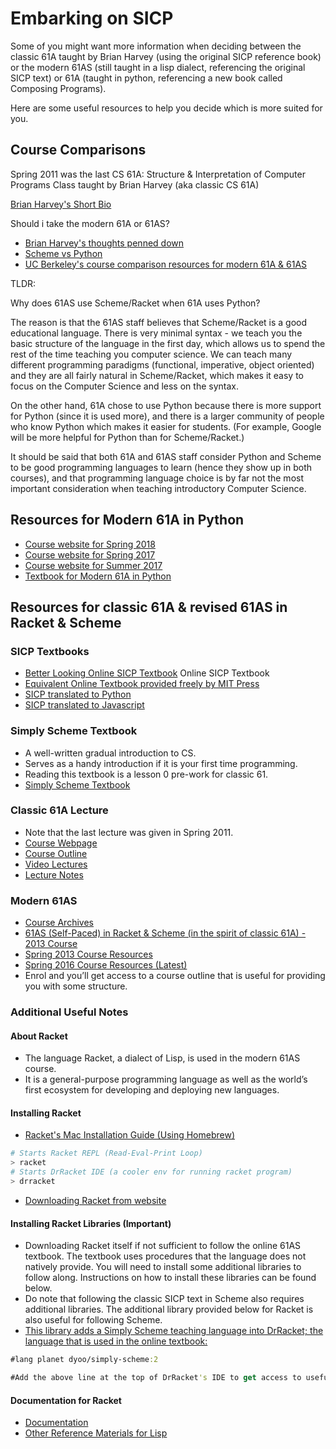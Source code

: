 # Embarking on SICP

Some of you might want more information when deciding between the classic 61A taught by Brian Harvey (using the original SICP reference book) or the modern 61AS (still taught in a lisp dialect, referencing the original SICP text) or 61A (taught in python, referencing a new book called Composing Programs).

Here are some useful resources to help you decide which is more suited for you.

## Course Comparisons

Spring 2011 was the last CS 61A: Structure & Interpretation of Computer Programs Class taught by Brian Harvey (aka classic CS 61A)

[Brian Harvey's Short Bio](http://people.eecs.berkeley.edu/~bh/)

Should i take the modern 61A or 61AS?
- [Brian Harvey's thoughts penned down](http://people.eecs.berkeley.edu/~bh/61a.html)
- [Scheme vs Python](https://people.eecs.berkeley.edu/~bh/proglang.html)
- [UC Berkeley's course comparison resources for modern 61A & 61AS](https://docs.google.com/document/d/1htUkJJHXnXnDVMLq4avHsCbIAWFfki_hxuLumtYz6Os/edit)

TLDR:

Why does 61AS use Scheme/Racket when 61A uses Python?

The reason is that the 61AS staff believes that Scheme/Racket is a good educational language.  There is very minimal syntax - we teach you the basic structure of the language in the first day, which allows us to spend the rest of the time teaching you computer science. We can teach many different programming paradigms (functional, imperative, object oriented) and they are all fairly natural in Scheme/Racket, which makes it easy to focus on the Computer Science and less on the syntax.

On the other hand, 61A chose to use Python because there is more support for Python (since it is used more), and there is a larger community of people who know Python which makes it easier for students.  (For example, Google will be more helpful for Python than for Scheme/Racket.)

It should be said that both 61A and 61AS staff consider Python and Scheme to be good programming languages to learn (hence they show up in both courses), and that programming language choice is by far not the most important consideration when teaching introductory Computer Science.

## Resources for Modern 61A in Python

- [Course website for Spring 2018](https://cs61a.org/)
- [Course website for Spring 2017](http://www-inst.eecs.berkeley.edu/~cs61a/sp17/)
- [Course website for Summer 2017](http://www-inst.eecs.berkeley.edu/~cs61a/su17/)
- [Textbook for Modern 61A in Python](http://www.composingprograms.com/projects.html)

## Resources for classic 61A & revised 61AS in Racket & Scheme

### SICP Textbooks

- [Better Looking Online SICP Textbook](http://sarabander.github.io/sicp/)
Online SICP Textbook
- [Equivalent Online Textbook provided freely by MIT Press](https://mitpress.mit.edu/sicp/full-text/book/book.html)
- [SICP translated to Python](https://www.gitbook.com/book/wizardforcel/sicp-in-python/details)
- [SICP translated to Javascript](https://www.comp.nus.edu.sg/~cs1101s/sicp/)

### Simply Scheme Textbook
- A well-written gradual introduction to CS.
- Serves as a handy introduction if it is your first time programming.
- Reading this textbook is a lesson 0 pre-work for classic 61.
- [Simply Scheme Textbook](https://people.eecs.berkeley.edu/~bh/ss-toc2.html#variables)

### Classic 61A Lecture
- Note that the last lecture was given in Spring 2011.
- [Course Webpage](https://inst.eecs.berkeley.edu/~cs61a/sp11/)
- [Course Outline](https://inst.eecs.berkeley.edu/~cs61a/sp11/0.pdf)
- [Video Lectures](https://archive.org/details/ucberkeley-webcast-PL3E89002AA9B9879E)
- [Lecture Notes](https://inst.eecs.berkeley.edu/~cs61a/reader/notes.pdf)

### Modern 61AS

- [Course Archives](https://inst.eecs.berkeley.edu/~cs61as/archives.html)
- [61AS (Self-Paced) in Racket & Scheme (in the spirit of classic 61A) - 2013 Course](https://edge.edx.org/courses/uc-berkeley/cs61as-1x/SICP/about)
- [Spring 2013 Course Resources](https://inst.eecs.berkeley.edu/~cs61as/sp13/)
- [Spring 2016 Course Resources (Latest)](http://berkeley-cs61as.github.io/textbook.html)
- Enrol and you’ll get access to a course outline that is  useful for providing you with some structure.

### Additional Useful Notes

#### About Racket

- The language Racket, a dialect of Lisp, is used in the modern 61AS course.
- It is a general-purpose programming language as well as the world’s first ecosystem for developing and deploying new languages.

#### Installing Racket

- [Racket's Mac Installation Guide
(Using Homebrew)](http://brewformulas.org/racket)

```bash
# Starts Racket REPL (Read-Eval-Print Loop)
> racket
# Starts DrRacket IDE (a cooler env for running racket program)
> drracket
```
- [Downloading Racket from website](http://racket-lang.org/download/)

#### Installing Racket Libraries (Important)
- Downloading Racket itself if not sufficient to follow the online 61AS textbook. The textbook uses procedures that the language does not natively provide. You will need to install some additional libraries to follow along. Instructions on how to install these libraries can be found below.
- Do note that following the classic SICP text in Scheme also requires additional libraries. The additional library provided below for Racket is also useful for following Scheme.
- [This library adds a Simply Scheme teaching language into DrRacket; the language that is used in the online textbook:](http://planet.racket-lang.org/package-source/dyoo/simply-scheme.plt/2/1/planet-docs/manual/index.html)

```clojure
#lang planet dyoo/simply-scheme:2

#Add the above line at the top of DrRacket's IDE to get access to useful helper procedures defined by Simply Scheme.
```

#### Documentation for Racket

- [Documentation](https://racket-lang.org/)
- [Other Reference Materials for Lisp](https://www.tutorialspoint.com/lisp/lisp_program_structure.htm)
